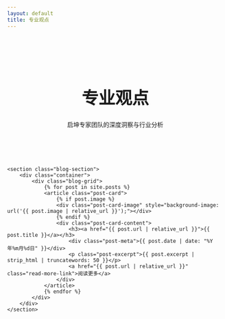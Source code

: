 ```yaml
---
layout: default
title: 专业观点
---
```


<style>
    /* --- 专业观点页面的样式 --- */
.page-header {
    background: var(--dark-color);
    color: var(--light-color);
    text-align: center;
    padding: 60px 20px;
}
.page-header h1 {
    color: var(--light-color);
    font-size: 2.8em;
}
.blog-section {
    padding: 60px 0;
}
.blog-grid {
    display: grid;
    /* Use repeat(auto-fit, ...) for a responsive grid with consistent width */
    grid-template-columns: repeat(auto-fit, minmax(320px, 1fr));
    gap: 30px;
}
.post-card {
    background: #fff;
    border-radius: 8px;
    box-shadow: 0 4px 15px rgba(0,0,0,0.08);
    overflow: hidden;
    display: flex;
    flex-direction: column;
    /* Set a fixed height for all cards for consistency */
    height: 400px;
}
.post-card-image {
    height: 200px;
    background-size: cover;
    background-position: center;
}
.post-card-content {
    padding: 25px;
    flex-grow: 1;
    display: flex;
    flex-direction: column;
}
.post-meta {
    color: #888;
    font-size: 0.9em;
    margin-bottom: 10px;
}
.post-card h3 {
    margin-top: 0;
    margin-bottom: 15px;
}
.post-card h3 a {
    text-decoration: none;
    color: var(--dark-color);
    font-size: 1.3em;
}
.post-card h3 a:hover {
    color: var(--primary-color);
}
.post-excerpt {
    color: #555;
    flex-grow: 1;
    margin-bottom: 20px;
    display: -webkit-box;
    /* This will truncate the text to fit within the card height */
    -webkit-line-clamp: 5;
    -webkit-box-orient: vertical;
    overflow: hidden;
    text-overflow: ellipsis;
}
.read-more-link {
    text-decoration: none;
    color: var(--primary-color);
    font-weight: bold;
    align-self: flex-start;
}
/* --- 响应式适配 --- */
@media (max-width: 768px) {
    .page-header { padding: 40px 20px; }
    .page-header h1 { font-size: 2.2em; }
    .blog-grid { grid-template-columns: 1fr; }
    .post-card { height: auto; } /* Auto height on mobile for better readability */
}
</style>

<main>
    <div class="page-header">
        <div class="container">
            <h1>专业观点</h1>
            <p>启坤专家团队的深度洞察与行业分析</p>
        </div>
    </div>

    <section class="blog-section">
        <div class="container">
            <div class="blog-grid">
                {% for post in site.posts %}
                <article class="post-card">
                    {% if post.image %}
                    <div class="post-card-image" style="background-image: url('{{ post.image | relative_url }}');"></div>
                    {% endif %}
                    <div class="post-card-content">
                        <h3><a href="{{ post.url | relative_url }}">{{ post.title }}</a></h3>
                        <div class="post-meta">{{ post.date | date: "%Y年%m月%d日" }}</div>
                        <p class="post-excerpt">{{ post.excerpt | strip_html | truncatewords: 50 }}</p>
                        <a href="{{ post.url | relative_url }}" class="read-more-link">阅读更多</a>
                    </div>
                </article>
                {% endfor %}
            </div>
        </div>
    </section>
</main>
